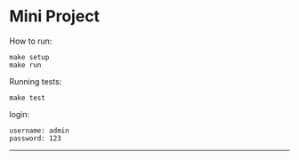 # Mini Project

How to run:

```
make setup
make run
```

Running tests:
```
make test
```

login:

	username: admin
	password: 123

---
